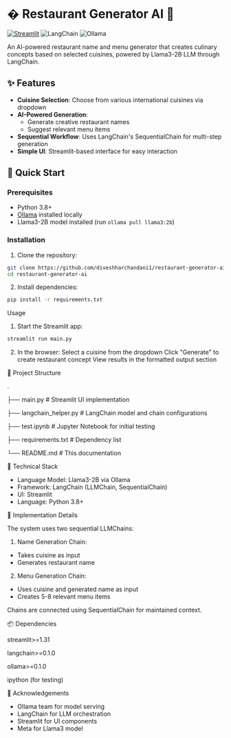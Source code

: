 # � Restaurant Generator AI 🥘

[![Streamlit](https://static.streamlit.io/badges/streamlit_badge_black_white.svg)](https://your-app-url.streamlit.app/)
![LangChain](https://img.shields.io/badge/LangChain-13.0%2B-blue)
![Ollama](https://img.shields.io/badge/Ollama-0.1%2B-orange)

An AI-powered restaurant name and menu generator that creates culinary concepts based on selected cuisines, powered by Llama3-2B LLM through LangChain.

## ✨ Features
- **Cuisine Selection**: Choose from various international cuisines via dropdown
- **AI-Powered Generation**: 
  - Generate creative restaurant names
  - Suggest relevant menu items
- **Sequential Workflow**: Uses LangChain's SequentialChain for multi-step generation
- **Simple UI**: Streamlit-based interface for easy interaction

## 🚀 Quick Start

### Prerequisites
- Python 3.8+
- [Ollama](https://ollama.ai/) installed locally
- Llama3-2B model installed (run `ollama pull llama3:2b`)

### Installation
1. Clone the repository:
```bash
git clone https://github.com/diveshharchandani1/restaurant-generator-ai.git
cd restaurant-generator-ai
```

2. Install dependencies:
```bash 
pip install -r requirements.txt
```

Usage
1. Start the Streamlit app:
```bash
streamlit run main.py
```

2. In the browser:
Select a cuisine from the dropdown
Click "Generate" to create restaurant concept
View results in the formatted output section


🧠 Project Structure

.

├── main.py                 # Streamlit UI implementation

├── langchain_helper.py     # LangChain model and chain configurations

├── test.ipynb              # Jupyter Notebook for initial testing

├── requirements.txt        # Dependency list

└── README.md               # This documentation



🔧 Technical Stack
- Language Model: Llama3-2B via Ollama
- Framework: LangChain (LLMChain, SequentialChain)
- UI: Streamlit
- Language: Python 3.8+


🤖 Implementation Details

The system uses two sequential LLMChains:

1. Name Generation Chain:
- Takes cuisine as input
- Generates restaurant name


2. Menu Generation Chain:
- Uses cuisine and generated name as input
- Creates 5-8 relevant menu items

Chains are connected using SequentialChain for maintained context.


📦 Dependencies

streamlit>=1.31

langchain>=0.1.0

ollama>=0.1.0

ipython (for testing)


🙏 Acknowledgements

-  Ollama team for model serving
- LangChain for LLM orchestration
- Streamlit for UI components
- Meta for Llama3 model